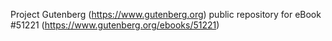 Project Gutenberg (https://www.gutenberg.org) public repository for
eBook #51221 (https://www.gutenberg.org/ebooks/51221)
